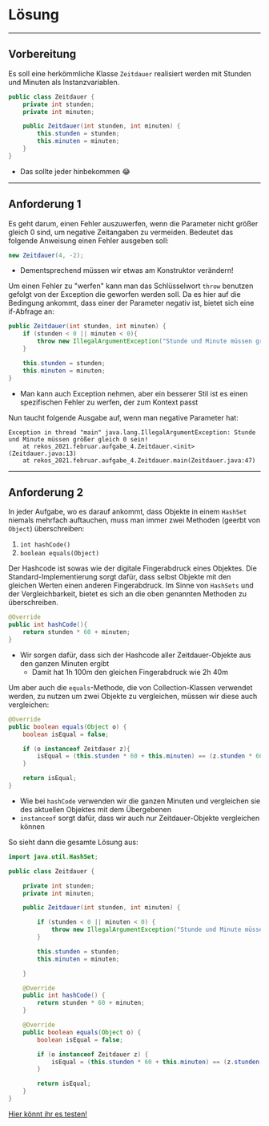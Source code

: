 # Lösung
***
## Vorbereitung

Es soll eine herkömmliche Klasse ``Zeitdauer`` realisiert werden mit Stunden und Minuten als Instanzvariablen.

````java
public class Zeitdauer {
    private int stunden;
    private int minuten;

    public Zeitdauer(int stunden, int minuten) {
        this.stunden = stunden;
        this.minuten = minuten;
    }
}
````
* Das sollte jeder hinbekommen 😂

***
## Anforderung 1

Es geht darum, einen Fehler auszuwerfen, wenn die Parameter nicht größer gleich 0 sind, um negative Zeitangaben zu
vermeiden. Bedeutet das folgende Anweisung einen Fehler ausgeben soll:
````java
new Zeitdauer(4, -2);
````
* Dementsprechend müssen wir etwas am Konstruktor verändern!

Um einen Fehler zu "werfen" kann man das Schlüsselwort ``throw`` benutzen gefolgt von der Exception die geworfen werden
soll. Da es hier auf die Bedingung ankommt, dass einer der Parameter negativ ist, bietet sich eine if-Abfrage an:

````java
public Zeitdauer(int stunden, int minuten) {
    if (stunden < 0 || minuten < 0){
        throw new IllegalArgumentException("Stunde und Minute müssen größer gleich 0 sein!");
    }

    this.stunden = stunden;
    this.minuten = minuten;
}
````
* Man kann auch Exception nehmen, aber ein besserer Stil ist es einen spezifischen Fehler zu werfen, der zum Kontext passt

Nun taucht folgende Ausgabe auf, wenn man negative Parameter hat:
````
Exception in thread "main" java.lang.IllegalArgumentException: Stunde und Minute müssen größer gleich 0 sein!
	at rekos_2021.februar.aufgabe_4.Zeitdauer.<init>(Zeitdauer.java:13)
	at rekos_2021.februar.aufgabe_4.Zeitdauer.main(Zeitdauer.java:47)
````

***

## Anforderung 2

In jeder Aufgabe, wo es darauf ankommt, dass Objekte in einem ``HashSet`` niemals mehrfach auftauchen, muss man immer
zwei Methoden (geerbt von ``Object``) überschreiben:
1. ``int hashCode()``
2. ``boolean equals(Object)``

Der Hashcode ist sowas wie der digitale Fingerabdruck eines Objektes. Die Standard-Implementierung sorgt dafür, dass
selbst Objekte mit den gleichen Werten einen anderen Fingerabdruck. Im Sinne von ``HashSets`` und der Vergleichbarkeit,
bietet es sich an die oben genannten Methoden zu überschreiben.

````java
@Override
public int hashCode(){
    return stunden * 60 + minuten;
}
````
* Wir sorgen dafür, dass sich der Hashcode aller Zeitdauer-Objekte aus den ganzen Minuten ergibt
  * Damit hat 1h 100m den gleichen Fingerabdruck wie 2h 40m

Um aber auch die ``equals``-Methode, die von Collection-Klassen verwendet werden, zu nutzen um zwei Objekte zu vergleichen,
müssen wir diese auch vergleichen:

````java
@Override
public boolean equals(Object o) {
    boolean isEqual = false;

    if (o instanceof Zeitdauer z){
        isEqual = (this.stunden * 60 + this.minuten) == (z.stunden * 60 + z.minuten);
    }

    return isEqual;
}
````
* Wie bei ``hashCode`` verwenden wir die ganzen Minuten und vergleichen sie des aktuellen Objektes mit dem Übergebenen
* ``instanceof`` sorgt dafür, dass wir auch nur Zeitdauer-Objekte vergleichen können

So sieht dann die gesamte Lösung aus:

````java
import java.util.HashSet;

public class Zeitdauer {

    private int stunden;
    private int minuten;

    public Zeitdauer(int stunden, int minuten) {

        if (stunden < 0 || minuten < 0) {
            throw new IllegalArgumentException("Stunde und Minute müssen größer gleich 0 sein!");
        }

        this.stunden = stunden;
        this.minuten = minuten;

    }

    @Override
    public int hashCode() {
        return stunden * 60 + minuten;
    }

    @Override
    public boolean equals(Object o) {
        boolean isEqual = false;

        if (o instanceof Zeitdauer z) {
            isEqual = (this.stunden * 60 + this.minuten) == (z.stunden * 60 + z.minuten);
        }

        return isEqual;
    }
}
````

[Hier könnt ihr es testen!](Zeitdauer.java)
